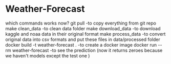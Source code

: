 # Weather-Forecast

which commands works now?
git pull -to copy everything from git repo 
make clean_data -to clean data folder
make download_data -to download kaggle and noaa data in their original format
make process_data -to convert original data into csv formats and put these files in data/processed folder
docker build -t weather-forecast . -to create a docker image 
docker run --rm weather-forecast  -to see the prediction (now it returns zeroes because we haven't models except the test one
)
